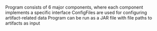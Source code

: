 

Program consists of 6 major components, where each component implements a specific interface
ConfigFiles are used for configuring artifact-related data 
Program can be run as a JAR file with file paths to artifacts as input
